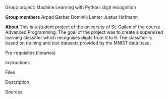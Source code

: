 Group project: Machine Learning with Python: digit recognition 

**Group members**
Arpad Gerber
Dominik Lanter
Justus Hofmann

**About**
This is a student project of the university of St. Gallen of the course Advanced Programming.
The goal of the project was to create a supervised learning classifier which recognises digits from 0 to 9.
The classifier is based on training and test datasets provided by the MNIST data base.

Pre-requisites
(libraries)

Instructions

Files

Description

Sources 
